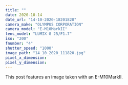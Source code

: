 ```yaml
---
title: ""
date: 2020-10-14
date_url: "14-10-2020-18201820"
camera_make: "OLYMPUS CORPORATION"
camera_model: "E-M10MarkII"
lens_model: "LUMIX G 25/F1.7"
iso: "200"
fnumber: "4"
shutter_speed: "1000"
image_path: "14_10_2020_111820.jpg"
pixel_x_dimension: 
pixel_y_dimension: 
---
```


This post features an image taken with an E-M10MarkII.